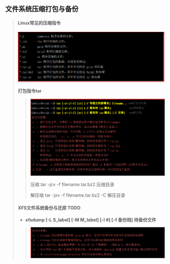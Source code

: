 ## 文件系统压缩打包与备份

> #### **Linux常见的压缩指令**
>
> ![image-20211107204323585](image-20211107204323585.png) 
>
> **打包指令tar**
>
> > ![image-20211107204529161](image-20211107204529161.png) 
> >
> > 压缩  tar -jcv -f filename.tar.bz2  压缩目录
> >
> > 解压缩 tar -jxv -f filename.tar.bz2 -C  解压目录
>
> #### **XFS文件系统备份与还原** TODO
>
> - **xfsdump [-L S_label] [-M M_label] [-l #] [-f 备份档] 待备份文件**
>
> > ![image-20211107205216951](image-20211107205216951.png) 
> >
> > 

